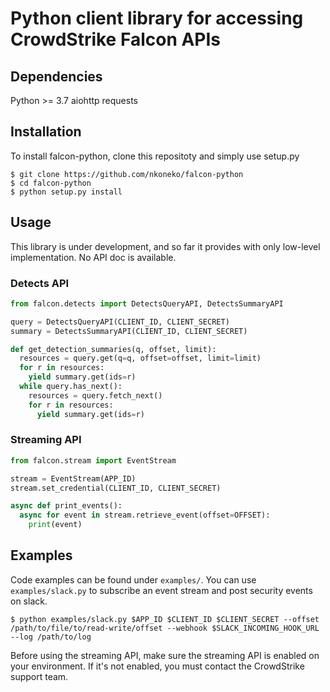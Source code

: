 Python client library for accessing CrowdStrike Falcon APIs
==============================================================

Dependencies
-------------

Python >= 3.7
aiohttp
requests

Installation
-------------

To install falcon-python, clone this repositoty and simply use setup.py

```
$ git clone https://github.com/nkoneko/falcon-python
$ cd falcon-python
$ python setup.py install
```

Usage
--------

This library is under development, and so far it provides with only low-level implementation.
No API doc is available.

### Detects API

```python
from falcon.detects import DetectsQueryAPI, DetectsSummaryAPI

query = DetectsQueryAPI(CLIENT_ID, CLIENT_SECRET)
summary = DetectsSummaryAPI(CLIENT_ID, CLIENT_SECRET)

def get_detection_summaries(q, offset, limit):
  resources = query.get(q=q, offset=offset, limit=limit)
  for r in resources:
    yield summary.get(ids=r)
  while query.has_next():
    resources = query.fetch_next()
    for r in resources:
      yield summary.get(ids=r)
```

### Streaming API

```python
from falcon.stream import EventStream

stream = EventStream(APP_ID)
stream.set_credential(CLIENT_ID, CLIENT_SECRET)

async def print_events():
  async for event in stream.retrieve_event(offset=OFFSET):
    print(event)
```

Examples
-----------

Code examples can be found under `examples/`.
You can use `examples/slack.py` to subscribe an event stream and post security events on slack.

```
$ python examples/slack.py $APP_ID $CLIENT_ID $CLIENT_SECRET --offset /path/to/file/to/read-write/offset --webhook $SLACK_INCOMING_HOOK_URL --log /path/to/log
```

Before using the streaming API, make sure the streaming API is enabled on your environment. If it's not enabled, you must contact the CrowdStrike support team.
